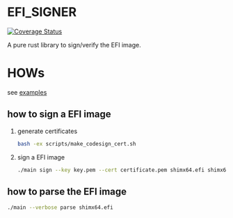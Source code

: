 # EFI_SIGNER
[![Coverage Status](https://coveralls.io/repos/github/pkking/efi_signer/badge.svg?branch=master)](https://coveralls.io/github/pkking/efi_signer?branch=master)

A pure rust library to sign/verify the EFI image.

# HOWs
see [examples](./examples/main.rs)

## how to sign a EFI image
1. generate certificates
    ```bash
    bash -ex scripts/make_codesign_cert.sh
    ```

1. sign a EFI image
    ```bash
    ./main sign --key key.pem --cert certificate.pem shimx64.efi shimx64.efi.signed
    ```

## how to parse the EFI image
```bash
./main --verbose parse shimx64.efi
```